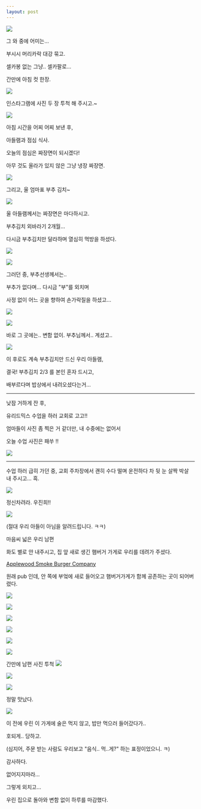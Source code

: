 ```yaml
---
layout: post
---
```


![](https://dl.dropboxusercontent.com/u/9792864/IMG_20150204_181729.jpg)


그 와 중에 어미는...

부시시 머리카락 대강 묶고.

셀카봉 없는 그냥.. 셀카팔로... 

간만에 아침 컷 한장.

![](https://dl.dropboxusercontent.com/u/9792864/C360_2015-02-04-09-27-42-914.jpg)


인스타그램에 사진 두 장 투척 해 주시고.~

![](http://gamidang.com/data/cheditor4/1412/0abf7c43b6b0deaa189252e8acb955e7_V9XPfn9S5xDNT54DCncf2Aq8w5dDDCn.png)


아침 시간을 어찌 어찌 보낸 후,

아들램과 점심 식사.

오늘의 점심은 짜장면이 되시겠다! 

아무 것도 올라가 있지 않은 그냥 냉장 짜장면.

![](https://dl.dropboxusercontent.com/u/9792864/DSC03022.JPG)


그리고, 울 엄마표 부추 김치~

![](https://dl.dropboxusercontent.com/u/9792864/DSC03023.JPG)



울 아들램께서는 짜장면은 마다하시고.

부추김치 외바라기 2개월... 

다시금 부추김치만 달라하며 열심히 먹방을 하셨다.

![](https://dl.dropboxusercontent.com/u/9792864/DSC03024.JPG)


![](https://dl.dropboxusercontent.com/u/9792864/DSC03026.JPG)


그러던 중, 부추선생께서는.. 

부추가 없다며... 다시금 "부"를 외치며 

사정 없이 어느 곳을 향하여 손가락질을 하셨고...

![](https://dl.dropboxusercontent.com/u/9792864/DSC03028.JPG)


![](https://dl.dropboxusercontent.com/u/9792864/DSC03029.JPG)


바로 그 곳에는.. 변함 없이. 부추님께서.. 계셨고..

![](https://dl.dropboxusercontent.com/u/9792864/DSC03030.JPG)


이 후로도 계속 부추김치만 드신 우리 아들램,

결국! 부추김치 2/3 를 본인 혼자 드시고, 

배부르다며 밥상에서 내려오셨다는거...

---

낮잠 거하게 잔 후, 

유리드믹스 수업을 하러 교회로 고고!!

엄마들이 사진 좀 찍은 거 같더만, 내 수중에는 없어서

오늘 수업 사진은 패쑤 !!

![](http://cfile201.uf.daum.net/C200x180/1468683E5160C39D1F39E9)


---

수업 하러 급히 가던 중, 교회 주차장에서 괜히 수다 떨며 운전하다
차 뒷 눈 살짝 박살 내 주시고... 흑.

![](https://dl.dropboxusercontent.com/u/9792864/DSC03031.JPG)


정신차려라. 우진희!!

![](http://cfile7.uf.tistory.com/image/2207E3395200A9C61D93CA)

(절대 우리 아들이 아님을 알려드립니다. ㅋㅋ)

마음씨 넓은 우리 남편

화도 별로 안 내주시고, 집 앞 새로 생긴 햄버거 가게로 우리를 데려가 주셨다.

[Applewood Smoke Burger Company](http://www.yelp.com/biz/applewood-smoke-burger-company-pittsburgh)

원래 pub 인데, 안 쪽에 부엌에 새로 들어오고 햄버거가게가 함께 공존하는 곳이 되어버렸다.

![](https://dl.dropboxusercontent.com/u/9792864/DSC03033.JPG)


![](https://dl.dropboxusercontent.com/u/9792864/DSC03036.JPG)


![](https://dl.dropboxusercontent.com/u/9792864/DSC03037.JPG)


![](https://dl.dropboxusercontent.com/u/9792864/DSC03038.JPG)


![](https://dl.dropboxusercontent.com/u/9792864/DSC03040.JPG)


![](https://dl.dropboxusercontent.com/u/9792864/IMG_20150204_181750.jpg)

간만에 남편 사진 투척
![](https://dl.dropboxusercontent.com/u/9792864/IMG_20150204_181936.jpg)


![](https://dl.dropboxusercontent.com/u/9792864/C360_2015-02-04-18-16-07-629.jpg)


![](https://dl.dropboxusercontent.com/u/9792864/DSC03049.JPG)


정말 맛났다.

![](http://cfile22.uf.tistory.com/image/1371874D4F27C1DC2E9EEA)


이 전에 우린 이 가게에 술은 먹지 않고, 밥만 먹으러 들어갔다가..

호되게.. 당하고. 

(심지어, 주문 받는 사람도 우리보고 "음식.. 먹..게?" 하는 표정이었으니. ㅋ)

감사하다.

없어지지마라...

그렇게 외치고...

우린 집으로 돌아와 변함 없이 하루를 마감했다.







